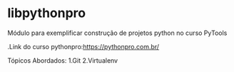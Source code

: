 # libpythonpro
Módulo para exemplificar construção de projetos python no curso PyTools

.Link do curso pythonpro:https://pythonpro.com.br/


Tópicos Abordados:
1.Git
2.Virtualenv


